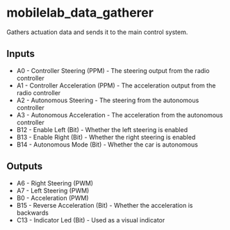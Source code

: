 # mobilelab_data_gatherer

Gathers actuation data and sends it to the main control system.

## Inputs
* A0 - Controller Steering (PPM) - The steering output from the radio controller
* A1 - Controller Acceleration (PPM) - The acceleration output from the radio controller
* A2 - Autonomous Steering - The steering from the autonomous controller
* A3 - Autonomous Acceleration - The acceleration from the autonomous controller
* B12 - Enable Left (Bit) - Whether the left steering is enabled
* B13 - Enable Right (Bit) - Whether the right steering is enabled
* B14 - Autonomous Mode (Bit) - Whether the car is autonomous

## Outputs
* A6 - Right Steering (PWM)
* A7 - Left Steering (PWM)
* B0 - Acceleration (PWM)
* B15 - Reverse Acceleration (Bit) - Whether the acceleration is backwards
* C13 - Indicator Led (Bit) - Used as a visual indicator